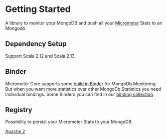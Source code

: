 # Getting Started

A library to monitor your MongoDB and push all your [Micrometer](https://micrometer.io/) Stats to an Mongodb.

## Dependency Setup
Support Scala 2.12 and Scala 2.13.
<DependencyGroup/>

## Binder
Micrometer Core supports some [build in Binder](https://github.com/micrometer-metrics/micrometer/tree/main/micrometer-core/src/main/java/io/micrometer/core/instrument/binder/mongodb) for MongoDb Monitoring. But when you want more statistics over other MongoDb Statistics you need individual bindings. Some Binders you can find in our [binding collection](binder/).

## Registry
Possibility to persist your Micrometer Stats to your MongoDB.

[Apache 2](https://github.com/MongoCamp/micrometer-mongodb/blob/master/LICENSE)
